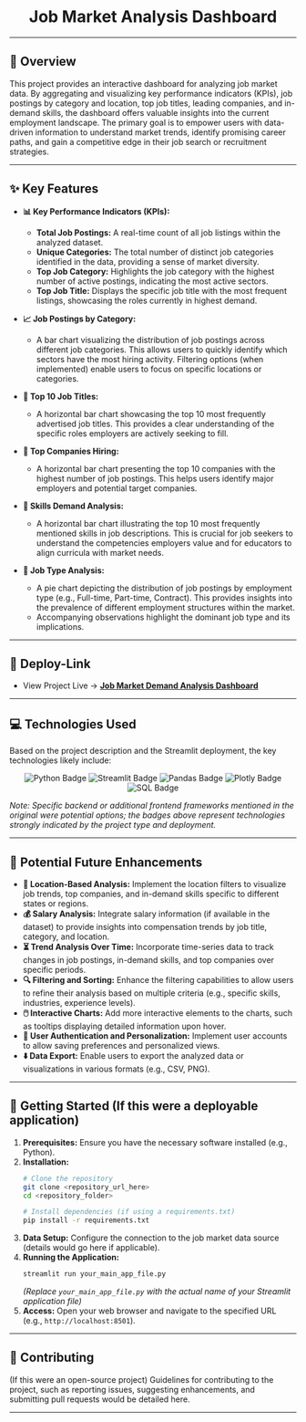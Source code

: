 <div align="center">
  <h1>Job Market Analysis Dashboard</h1>
</div>

<div align="center">
  </div>

---

## 📖 Overview

This project provides an interactive dashboard for analyzing job market data. By aggregating and visualizing key performance indicators (KPIs), job postings by category and location, top job titles, leading companies, and in-demand skills, the dashboard offers valuable insights into the current employment landscape. The primary goal is to empower users with data-driven information to understand market trends, identify promising career paths, and gain a competitive edge in their job search or recruitment strategies.

---

## ✨ Key Features

* **📊 Key Performance Indicators (KPIs):**
    * **Total Job Postings:** A real-time count of all job listings within the analyzed dataset.
    * **Unique Categories:** The total number of distinct job categories identified in the data, providing a sense of market diversity.
    * **Top Job Category:** Highlights the job category with the highest number of active postings, indicating the most active sectors.
    * **Top Job Title:** Displays the specific job title with the most frequent listings, showcasing the roles currently in highest demand.

* **📈 Job Postings by Category:**
    * A bar chart visualizing the distribution of job postings across different job categories. This allows users to quickly identify which sectors have the most hiring activity. Filtering options (when implemented) enable users to focus on specific locations or categories.

* **🥇 Top 10 Job Titles:**
    * A horizontal bar chart showcasing the top 10 most frequently advertised job titles. This provides a clear understanding of the specific roles employers are actively seeking to fill.

* **🏢 Top Companies Hiring:**
    * A horizontal bar chart presenting the top 10 companies with the highest number of job postings. This helps users identify major employers and potential target companies.

* **🧠 Skills Demand Analysis:**
    * A horizontal bar chart illustrating the top 10 most frequently mentioned skills in job descriptions. This is crucial for job seekers to understand the competencies employers value and for educators to align curricula with market needs.

* **💼 Job Type Analysis:**
    * A pie chart depicting the distribution of job postings by employment type (e.g., Full-time, Part-time, Contract). This provides insights into the prevalence of different employment structures within the market.
    * Accompanying observations highlight the dominant job type and its implications.

---

## 🔗 Deploy-Link

* View Project Live → [**Job Market Demand Analysis Dashboard**](https://job-market-demand-analysis.streamlit.app/)

---

## 💻 Technologies Used

Based on the project description and the Streamlit deployment, the key technologies likely include:

<p align="center">
  <img src="https://img.shields.io/badge/Python-3776AB?style=for-the-badge&logo=python&logoColor=white" alt="Python Badge"/>
  <img src="https://img.shields.io/badge/Streamlit-FF4B4B?style=for-the-badge&logo=streamlit&logoColor=white" alt="Streamlit Badge"/>
  <img src="https://img.shields.io/badge/Pandas-150458?style=for-the-badge&logo=pandas&logoColor=white" alt="Pandas Badge"/>
  <img src="https://img.shields.io/badge/Plotly-239120?style=for-the-badge&logo=plotly&logoColor=white" alt="Plotly Badge"/>
  <img src="https://img.shields.io/badge/SQL-4479A1?style=for-the-badge&logo=mysql&logoColor=white" alt="SQL Badge"/>
  </p>

*Note: Specific backend or additional frontend frameworks mentioned in the original were potential options; the badges above represent technologies strongly indicated by the project type and deployment.*

---

## 🌱 Potential Future Enhancements

* **📍 Location-Based Analysis:** Implement the location filters to visualize job trends, top companies, and in-demand skills specific to different states or regions.
* **💰 Salary Analysis:** Integrate salary information (if available in the dataset) to provide insights into compensation trends by job title, category, and location.
* **⏳ Trend Analysis Over Time:** Incorporate time-series data to track changes in job postings, in-demand skills, and top companies over specific periods.
* **🔍 Filtering and Sorting:** Enhance the filtering capabilities to allow users to refine their analysis based on multiple criteria (e.g., specific skills, industries, experience levels).
* **🖱️ Interactive Charts:** Add more interactive elements to the charts, such as tooltips displaying detailed information upon hover.
* **🔐 User Authentication and Personalization:** Implement user accounts to allow saving preferences and personalized views.
* **⬇️ Data Export:** Enable users to export the analyzed data or visualizations in various formats (e.g., CSV, PNG).

---

## 🚀 Getting Started (If this were a deployable application)

1.  **Prerequisites:** Ensure you have the necessary software installed (e.g., Python).
2.  **Installation:**
    ```bash
    # Clone the repository
    git clone <repository_url_here>
    cd <repository_folder>

    # Install dependencies (if using a requirements.txt)
    pip install -r requirements.txt
    ```
3.  **Data Setup:** Configure the connection to the job market data source (details would go here if applicable).
4.  **Running the Application:**
    ```bash
    streamlit run your_main_app_file.py
    ```
    *(Replace `your_main_app_file.py` with the actual name of your Streamlit application file)*
5.  **Access:** Open your web browser and navigate to the specified URL (e.g., `http://localhost:8501`).

---

## 🙌 Contributing

(If this were an open-source project) Guidelines for contributing to the project, such as reporting issues, suggesting enhancements, and submitting pull requests would be detailed here.

---
